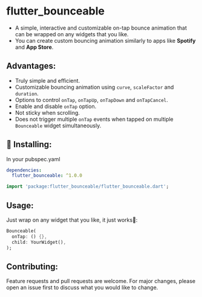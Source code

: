 <!-- 
This README describes the package. If you publish this package to pub.dev,
this README's contents appear on the landing page for your package.

For information about how to write a good package README, see the guide for
[writing package pages](https://dart.dev/guides/libraries/writing-package-pages). 

For general information about developing packages, see the Dart guide for
[creating packages](https://dart.dev/guides/libraries/create-library-packages)
and the Flutter guide for
[developing packages and plugins](https://flutter.dev/developing-packages). 
-->

# flutter_bounceable

- A simple, interactive and customizable on-tap bounce animation that can be wrapped on any widgets that you like. 
- You can create custom bouncing animation similarly to apps like **Spotify** and **App Store**. 

## Advantages:

- Truly simple and efficient.
- Customizable bouncing animation using `curve`, `scaleFactor` and `duration`.
- Options to control `onTap`, `onTapUp`, `onTapDown` and `onTapCancel`.
- Enable and disable `onTap` option.
- Not sticky when scrolling.
- Does not trigger multiple `onTap` events when tapped on multiple `Bounceable` widget simultaneously.

## 🚀 Installing:

In your pubspec.yaml
```yaml
dependencies:
  flutter_bounceable: ^1.0.0
```
```dart
import 'package:flutter_bounceable/flutter_bounceable.dart';
```

## Usage:

Just wrap on any widget that you like, it just works🙂:
```dart
Bounceable(
  onTap: () {},
  child: YourWidget(),
);
```

## Contributing:

Feature requests and pull requests are welcome. For major changes, please open an issue first to discuss what you would like to change.
